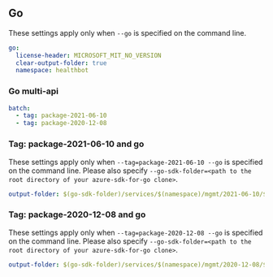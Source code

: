 ## Go

These settings apply only when `--go` is specified on the command line.

``` yaml $(go)
go:
  license-header: MICROSOFT_MIT_NO_VERSION
  clear-output-folder: true
  namespace: healthbot
```

### Go multi-api

``` yaml $(go) && $(multiapi)
batch:
  - tag: package-2021-06-10
  - tag: package-2020-12-08
```

### Tag: package-2021-06-10 and go

These settings apply only when `--tag=package-2021-06-10 --go` is specified on the command line.
Please also specify `--go-sdk-folder=<path to the root directory of your azure-sdk-for-go clone>`.

``` yaml $(tag)=='package-2021-06-10' && $(go)
output-folder: $(go-sdk-folder)/services/$(namespace)/mgmt/2021-06-10/$(namespace)
```

### Tag: package-2020-12-08 and go

These settings apply only when `--tag=package-2020-12-08 --go` is specified on the command line.
Please also specify `--go-sdk-folder=<path to the root directory of your azure-sdk-for-go clone>`.

``` yaml $(tag)=='package-2020-12-08' && $(go)
output-folder: $(go-sdk-folder)/services/$(namespace)/mgmt/2020-12-08/$(namespace)
```
